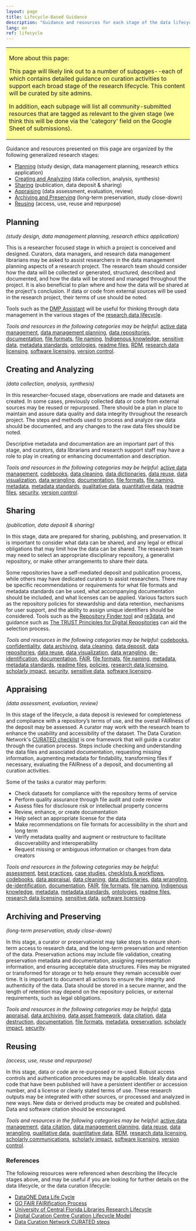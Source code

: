 ```yaml
---
layout: page
title: Lifecycle-Based Guidance
description: "Guidance and resources for each stage of the data lifecycle."
lang: en
ref: lifecycle
---
```

<table style="background-color: #ffff99;">
<tbody>
<tr>
<td>
<p><span>More about this page:</span></p>
<p>This page will likely link out to a number of subpages--each of which contains detailed guidance on curation activities to support each broad stage of the research lifecycle. This content will be curated by site admins. </p>
<p>In addition, each subpage will list all community-submitted resources that are tagged as relevant to the given stage (we think this will be done via the 'category' field on the Google Sheet of submissions).</p>
</td>
</tr>
</tbody>
</table>

Guidance and resources presented on this page are organized by the following generalized research stages:
* [Planning](lifecycle-guidance/planning) (study design, data management planning, research ethics application)
* [Creating and Analyzing](lifecycle-guidance/creating-and-analyzing) (data collection, analysis, synthesis)
* [Sharing](lifecycle-guidance/sharing) (publication, data deposit & sharing)
* [Appraising](lifecycle-guidance/appraising) (data assessment, evaluation, review)
* [Archiving and Preserving](lifecycle-guidance/archiving-and-preserving) (long-term preservation, study close-down)
* [Reusing](lifecycle-guidance/reusing) (access, use, reuse and repurpose)

## Planning
*(study design, data management planning, research ethics application)*

This is a researcher focused stage in which a project is conceived and designed. Curators, data managers, and research data management librarians may be asked to assist researchers in the data management planning aspects of a research project. The research team should consider how the data will be collected or generated, structured, described and documented, and how the data will be stored and managed throughout the project. It is also beneficial to plan where and how the data will be shared at the project's conclusion. If data or code from external sources will be used in the research project, their terms of use should be noted.

Tools such as the [DMP Assistant](https://assistant.portagenetwork.ca/) will be useful for thinking through data management in the various stages of the [research data lifecycle](https://old.dataone.org/data-life-cycle).  

*Tools and resources in the following categories may be helpful:* [active data management](https://portage-ceg.github.io/tools-and-resources/#active+data+management), [data management planning](https://portage-ceg.github.io/tools-and-resources/#data+management+planning), [data repositories](https://portage-ceg.github.io/tools-and-resources/#data+repositories), [documentation](https://portage-ceg.github.io/tools-and-resources/#documentation), [file formats](https://portage-ceg.github.io/tools-and-resources/#file+formats), [file naming](https://portage-ceg.github.io/tools-and-resources/#file+naming), [Indigenous knowledge](https://portage-ceg.github.io/tools-and-resources/#indigenous+knowledge), [sensitive data](https://portage-ceg.github.io/tools-and-resources/#sensitive+data), [metadata standards](https://portage-ceg.github.io/tools-and-resources/#metadata+standards), [ontologies](https://portage-ceg.github.io/tools-and-resources/#ontologies), [readme files](https://portage-ceg.github.io/tools-and-resources/#readme+files), [RDM](https://portage-ceg.github.io/tools-and-resources/#rdm), [research data licensing](https://portage-ceg.github.io/tools-and-resources/#research+data+licensing), [software licensing](https://portage-ceg.github.io/tools-and-resources/#software+licensing), [version control](https://portage-ceg.github.io/tools-and-resources/#version+control).

## Creating and Analyzing
*(data collection, analysis, synthesis)*

In this researcher-focused stage, observations are made and datasets are created. In some cases, previously collected data or code from external sources may be reused or repurposed. There should be a plan in place to maintain and assure data quality and data integrity throughout the research project. The steps and methods used to process and analyze raw data should be documented, and any changes to the raw data files should be noted.

Descriptive metadata and documentation are an important part of this stage, and curators, data librarians and research support staff may have a role to play in creating or enhancing documentation and description.

*Tools and resources in the following categories may be helpful:* [active data management](https://portage-ceg.github.io/tools-and-resources/#data+management+planning), [codebooks](https://portage-ceg.github.io/tools-and-resources/#codebooks), [data cleaning](https://portage-ceg.github.io/tools-and-resources/#data+cleaning), [data dictionaries](https://portage-ceg.github.io/tools-and-resources/#data+dictionaries), [data reuse](https://portage-ceg.github.io/tools-and-resources/#data+reuse), [data visualization](https://portage-ceg.github.io/tools-and-resources/#data+visualization), [data wrangling](https://portage-ceg.github.io/tools-and-resources/#data+wrangling), [documentation](https://portage-ceg.github.io/tools-and-resources/#documentation), [file formats](https://portage-ceg.github.io/tools-and-resources/#file+formats), [file naming](https://portage-ceg.github.io/tools-and-resources/#file+naming), [metadata](https://portage-ceg.github.io/tools-and-resources/#metadata), [metadata standards](https://portage-ceg.github.io/tools-and-resources/#metadata+standards), [qualitative data](https://portage-ceg.github.io/tools-and-resources/#qualitative+data), [quantitative data](https://portage-ceg.github.io/tools-and-resources/#quantitative+data), [readme files](https://portage-ceg.github.io/tools-and-resources/#readme+files), [security](https://portage-ceg.github.io/tools-and-resources/#security), [version control](https://portage-ceg.github.io/tools-and-resources/#version+control).

## Sharing
*(publication, data deposit & sharing)*

In this stage, data are prepared for sharing, publishing, and preservation. It is important to consider what data can be shared, and any legal or ethical obligations that may limit how the data can be shared.  The research team may need to select an appropriate disciplinary repository, a generalist repository, or make other arrangements to share their data.

Some repositories have a self-mediated deposit and publication process, while others may have dedicated curators to assist researchers. There may be specific recommendations or requirements for what file formats and metadata standards can be used, what accompanying documentation should be included, and what licenses can be applied. Various factors such as the repository policies for stewardship and data retention, mechanisms for user support, and the ability to assign unique identifiers should be considered.  Tools such as the [Repository Finder tool](https://repositoryfinder.datacite.org/) and [re3data](https://www.re3data.org/), and guidance such as [The TRUST Principles for Digital Repositories](https://doi.org/10.1038/s41597-020-0486-7) can aid the selection process.

*Tools and resources in the following categories may be helpful:* [codebooks](https://portage-ceg.github.io/tools-and-resources/#codebooks), [confidentiality](https://portage-ceg.github.io/tools-and-resources/#confidentiality), [data archiving](https://portage-ceg.github.io/tools-and-resources/#data+archiving), [data cleaning](https://portage-ceg.github.io/tools-and-resources/#data+cleaning), [data deposit](https://portage-ceg.github.io/tools-and-resources/#data+deposit), [data repositories](https://portage-ceg.github.io/tools-and-resources/#data+repositories), [data reuse](https://portage-ceg.github.io/tools-and-resources/#data+reuse), [data visualization](https://portage-ceg.github.io/tools-and-resources/#data+visualization), [data wrangling](https://portage-ceg.github.io/tools-and-resources/#data+wrangling), [de-identification](https://portage-ceg.github.io/tools-and-resources/#de-identification), [documentation](https://portage-ceg.github.io/tools-and-resources/#documentation), [FAIR](https://portage-ceg.github.io/tools-and-resources/#FAIR), [file formats](https://portage-ceg.github.io/tools-and-resources/#file+formats), [file naming](https://portage-ceg.github.io/tools-and-resources/#file+naming), [metadata](https://portage-ceg.github.io/tools-and-resources/#metadata), [metadata standards](https://portage-ceg.github.io/tools-and-resources/#metadata+standards), [readme files](https://portage-ceg.github.io/tools-and-resources/#readme+files), [policies](https://portage-ceg.github.io/tools-and-resources/#policies), [research data licensing](https://portage-ceg.github.io/tools-and-resources/#research+data+licensing), [scholarly impact](https://portage-ceg.github.io/tools-and-resources/#scholarly+impact), [security](https://portage-ceg.github.io/tools-and-resources/#security), [sensitive data](https://portage-ceg.github.io/tools-and-resources/#sensitive+data), [software licensing](https://portage-ceg.github.io/tools-and-resources/#research+data+licensing).

## Appraising
*(data assessment, evaluation, review)*

In this stage of the lifecycle, a data deposit is reviewed for completeness and compliance with a repository’s terms of use, and the overall FAIRness of the deposit may be assessed. A curator may work with the research team to enhance the usability and accessibility of the dataset. The Data Curation Network's [CURATED checklist](https://datacurationnetwork.org/resources/) is one framework that will guide a curator through the curation process. Steps include checking and understanding the data files and associated documentation, requesting missing information, augmenting metadata for findability, transforming files if necessary, evaluating the FAIRness of a deposit, and documenting all curation activities.

Some of the tasks a curator may perform:
- Check datasets for compliance with the repository terms of service
- Perform quality assurance through file audit and code review
- Assess files for disclosure risk or intellectual property concerns
- Review, enhance, or create documentation
- Help select an appropriate license for the data
- Make recommendations on file formats for accessibility in the short and long term
- Verify metadata quality and augment or restructure to facilitate discoverability and interoperability
- Request missing or ambiguous information or changes from data creators

*Tools and resources in the following categories may be helpful:* [assessment](https://portage-ceg.github.io/tools-and-resources/#assessment), [best practices](https://portage-ceg.github.io/tools-and-resources/#best+practices), [case studies](https://portage-ceg.github.io/tools-and-resources/#case+studies), [checklists & workflows](https://portage-ceg.github.io/tools-and-resources/#checklists+and+workflows), [codebooks](https://portage-ceg.github.io/tools-and-resources/#codebooks), [data appraisal](https://portage-ceg.github.io/tools-and-resources/#data+appraisal), [data cleaning](https://portage-ceg.github.io/tools-and-resources/#data+cleaning), [data dictionaries](https://portage-ceg.github.io/tools-and-resources/#data+dictionaries), [data wrangling](https://portage-ceg.github.io/tools-and-resources/#data+wrangling), [de-identification](https://portage-ceg.github.io/tools-and-resources/#de-identification), [documentation](https://portage-ceg.github.io/tools-and-resources/#documentation), [FAIR](https://portage-ceg.github.io/tools-and-resources/#FAIR), [file formats](https://portage-ceg.github.io/tools-and-resources/#file+formats), [file naming](https://portage-ceg.github.io/tools-and-resources/#file+naming), [Indigenous knowledge](https://portage-ceg.github.io/tools-and-resources/#indigenous+knowledge), [metadata](https://portage-ceg.github.io/tools-and-resources/#metadata), [metadata standards](https://portage-ceg.github.io/tools-and-resources/#metadata+standards), [ontologies](https://portage-ceg.github.io/tools-and-resources/#ontologies), [readme files](https://portage-ceg.github.io/tools-and-resources/#readme+files), [research data licensing](https://portage-ceg.github.io/tools-and-resources/#research+data+licensing), [sensitive data](https://portage-ceg.github.io/tools-and-resources/#sensitive+data), [software licensing](https://portage-ceg.github.io/tools-and-resources/#research+data+licensing).

## Archiving and Preserving
*(long-term preservation, study close-down)*

In this stage, a curator or preservationist may take steps to ensure short-term access to research data, and the long-term preservation and retention of the data. Preservation actions may include file validation, creating preservation metadata and documentation, assigning representation information, and ensuring acceptable data structures. Files may be migrated or transformed for storage or to help ensure they remain accessible over time. It is important to document all actions to ensure the integrity and authenticity of the data. Data should be stored in a secure manner, and the length of retention may depend on the repository policies, or external requirements, such as legal obligations.

*Tools and resources in the following categories may be helpful:* [data appraisal](https://portage-ceg.github.io/tools-and-resources/#data+appraisal), [data archiving](https://portage-ceg.github.io/tools-and-resources/#data+archiving), [data asset framework](https://portage-ceg.github.io/tools-and-resources/#data+asset+framwork), [data citation](https://portage-ceg.github.io/tools-and-resources/#data+citation), [data destruction](https://portage-ceg.github.io/tools-and-resources/#data+destruction), [documentation](https://portage-ceg.github.io/tools-and-resources/#documentation), [file formats](https://portage-ceg.github.io/tools-and-resources/#file+formats), [metadata](https://portage-ceg.github.io/tools-and-resources/#metadata), [preservation](https://portage-ceg.github.io/tools-and-resources/#preservation), [scholarly impact](https://portage-ceg.github.io/tools-and-resources/#scholarly+impact), [security](https://portage-ceg.github.io/tools-and-resources/#security).

## Reusing
*(access, use, reuse and repurpose)*

In this stage, data or code are re-purposed or re-used. Robust access controls and authentication procedures may be applicable.
Ideally data and code that have been published will have a persistent identifier or accession number, and a license or clearly stated terms of use. These research outputs may be integrated with other sources, or processed and analyzed in new ways. New data or derived products may be created and published. Data and software citation should be encouraged.

*Tools and resources in the following categories may be helpful:* [active data management](https://portage-ceg.github.io/tools-and-resources/#active+data+management), [data citation](https://portage-ceg.github.io/tools-and-resources/#data+citation), [data management planning](https://portage-ceg.github.io/tools-and-resources/#data+management+planning), [data reuse](https://portage-ceg.github.io/tools-and-resources/#data+reuse), [data wrangling](https://portage-ceg.github.io/tools-and-resources/#data+wrangling), [qualitative data](https://portage-ceg.github.io/tools-and-resources/#qualitative+data), [quantitative data](https://portage-ceg.github.io/tools-and-resources/#quantitative+data), [RDM](https://portage-ceg.github.io/tools-and-resources/#RDM), [research data licensing](https://portage-ceg.github.io/tools-and-resources/#research+data+licensing), [scholarly communications](https://portage-ceg.github.io/tools-and-resources/#scholarly+communications), [scholarly impact](https://portage-ceg.github.io/tools-and-resources/#scholarly+impact), [software licensing](https://portage-ceg.github.io/tools-and-resources/#research+data+licensing), [version control](https://portage-ceg.github.io/tools-and-resources/#version+control).

### References

The following resources were referenced when describing the lifecycle stages above, and may be useful if you are looking for further details on the data lifecycle, or the data curation lifecycle:

- [DataONE Data Life Cycle](https://old.dataone.org/data-life-cycle)
- [GO FAIR FAIRification Process](https://www.go-fair.org/fair-principles/fairification-process/)
- [University of Central Florida Libraries Research Lifecycle](https://library.ucf.edu/about/departments/scholarly-communication/overview-research-lifecycle/)
- [Digital Curation Centre Curation Lifecycle Model](https://www.dcc.ac.uk/guidance/curation-lifecycle-model)
- [Data Curation Network CURATED steps](https://datacurationnetwork.org/resources/)

<!--- this autogenerates lists of available categories with the category name as the h2

{% for category in site.categories %}
  <h2>{{ category[0] }}</h2>
  <ul>
    {% for post in category[1] %}
      <li><a href="{{ post.url }}">{{ post.title }}</a></li>
    {% endfor %}
  </ul>
{% endfor %}

--->
